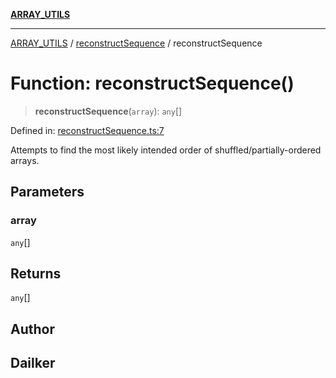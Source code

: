 [**ARRAY_UTILS**](../../README.md)

***

[ARRAY_UTILS](../../README.md) / [reconstructSequence](../README.md) / reconstructSequence

# Function: reconstructSequence()

> **reconstructSequence**(`array`): `any`[]

Defined in: [reconstructSequence.ts:7](https://github.com/dailker/everyutil/blob/d12555c550c1d59295f536d15822ff0e97aceecb/src/array/reconstructSequence.ts#L7)

Attempts to find the most likely intended order of shuffled/partially-ordered arrays.

## Parameters

### array

`any`[]

## Returns

`any`[]

## Author

## Dailker
